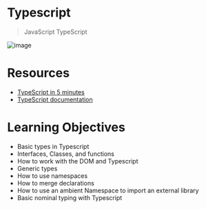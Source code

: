 # Typescript

> JavaScript
> TypeScript

![image](https://github.com/RichardMiruka/alx-backend-javascript/assets/105627752/a898c22d-8ad0-4506-8c99-44249c7821b1)

# Resources
* [TypeScript in 5 minutes](https://intranet.alxswe.com/rltoken/waTSa9Mguj912pel9On57w)
* [TypeScript documentation](https://intranet.alxswe.com/rltoken/iPO8DlHCGzc1jnojLoP9HA)

# Learning Objectives
* Basic types in Typescript
* Interfaces, Classes, and functions
* How to work with the DOM and Typescript
* Generic types
* How to use namespaces
* How to merge declarations
* How to use an ambient Namespace to import an external library
* Basic nominal typing with Typescript
